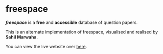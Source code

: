 # freespace
***freespace*** is a **free** and **accessible** database of question papers.

This is an alternate implementation of freespace, visualised and realised by **Sahil Marwaha**.

You can view the live website over [here](freespace-2020.herokuapp.com/index.php).
